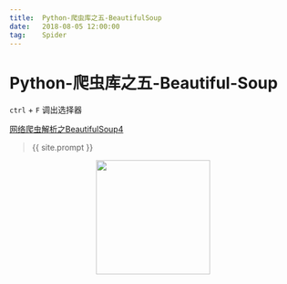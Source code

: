 ```yaml
---            
title:  Python-爬虫库之五-BeautifulSoup
date:   2018-08-05 12:00:00
tag:    Spider
---
```

# Python-爬虫库之五-Beautiful-Soup


`ctrl` + `F` 调出选择器

<a href="https://mp.weixin.qq.com/s?__biz=MzU1MTQ0MTg2OA==&mid=2247483829&idx=1&sn=2b33570856d6af5db01eeafb55c6d7b9&chksm=fb900516cce78c00a2de8efed6947e9be1b58f27c9bbfe0e5ab49278005c387342bd613f81b6&token=277106685&lang=zh_CN#rd">网络爬虫解析之BeautifulSoup4</a>

> {{ site.prompt }}

<div  align="center">
<img src="https://rengui520.github.io/images/wechart.jpg" width = "200" height = "200"/>